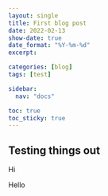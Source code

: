 ```yaml
---
layout: single
title: First blog post
date: 2022-02-13
show-date: true
date_format: "%Y-%m-%d"
excerpt:

categories: [blog]
tags: [test]

sidebar:
  nav: "docs"

toc: true
toc_sticky: true
---
```


## Testing things out

Hi

Hello